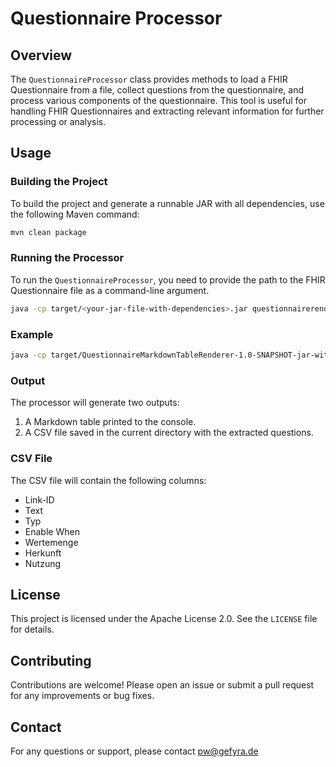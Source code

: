 # Questionnaire Processor

## Overview

The `QuestionnaireProcessor` class provides methods to load a FHIR Questionnaire from a file, collect questions from the questionnaire, and process various components of the questionnaire. This tool is useful for handling FHIR Questionnaires and extracting relevant information for further processing or analysis.

## Usage

### Building the Project

To build the project and generate a runnable JAR with all dependencies, use the following Maven command:

```sh
mvn clean package
```

### Running the Processor

To run the `QuestionnaireProcessor`, you need to provide the path to the FHIR Questionnaire file as a command-line argument.

```sh
java -cp target/<your-jar-file-with-dependencies>.jar questionnairerenderer.QuestionnaireProcessor <path_to_questionnaire_file>
```

### Example

```sh
java -cp target/QuestionnaireMarkdownTableRenderer-1.0-SNAPSHOT-jar-with-dependencies.jar questionnairerenderer.QuestionnaireProcessor SEU-Elternbefragung-BW.json
```

### Output

The processor will generate two outputs:
1. A Markdown table printed to the console.
2. A CSV file saved in the current directory with the extracted questions.

### CSV File

The CSV file will contain the following columns:
- Link-ID
- Text
- Typ
- Enable When
- Wertemenge
- Herkunft
- Nutzung

## License

This project is licensed under the Apache License 2.0. See the `LICENSE` file for details.

## Contributing

Contributions are welcome! Please open an issue or submit a pull request for any improvements or bug fixes.

## Contact

For any questions or support, please contact pw@gefyra.de
